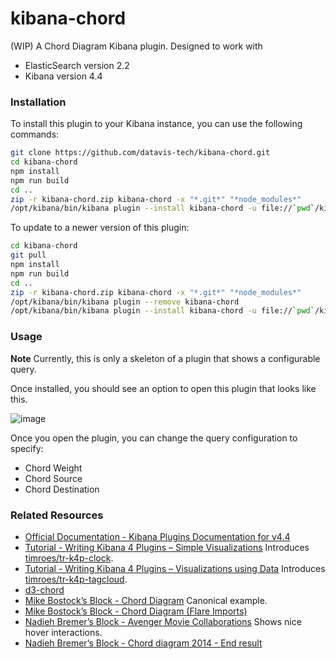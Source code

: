 # kibana-chord

(WIP) A Chord Diagram Kibana plugin. Designed to work with

 * ElasticSearch version 2.2
 * Kibana version 4.4

### Installation

To install this plugin to your Kibana instance, you can use the following commands:

```bash
git clone https://github.com/datavis-tech/kibana-chord.git
cd kibana-chord
npm install
npm run build
cd ..
zip -r kibana-chord.zip kibana-chord -x "*.git*" "*node_modules*"
/opt/kibana/bin/kibana plugin --install kibana-chord -u file://`pwd`/kibana-chord.zip
```

To update to a newer version of this plugin:

```bash
cd kibana-chord
git pull
npm install
npm run build
cd ..
zip -r kibana-chord.zip kibana-chord -x "*.git*" "*node_modules*"
/opt/kibana/bin/kibana plugin --remove kibana-chord
/opt/kibana/bin/kibana plugin --install kibana-chord -u file://`pwd`/kibana-chord.zip
```

### Usage

**Note** Currently, this is only a skeleton of a plugin that shows a configurable query.

Once installed, you should see an option to open this plugin that looks like this.

![image](https://cloud.githubusercontent.com/assets/68416/16712519/5ae8c850-46a7-11e6-93e6-2b57588bbc15.png)

Once you open the plugin, you can change the query configuration to specify:

 * Chord Weight
 * Chord Source
 * Chord Destination

### Related Resources

 * [Official Documentation - Kibana Plugins Documentation for v4.4](https://www.elastic.co/guide/en/kibana/4.4/kibana-plugins.html)
 * [Tutorial - Writing Kibana 4 Plugins – Simple Visualizations](https://www.timroes.de/2015/12/02/writing-kibana-4-plugins-simple-visualizations/) Introduces [timroes/tr-k4p-clock](https://github.com/timroes/tr-k4p-clock).
 * [Tutorial - Writing Kibana 4 Plugins – Visualizations using Data](https://www.timroes.de/2015/12/06/writing-kibana-4-plugins-visualizations-using-data/) Introduces [timroes/tr-k4p-tagcloud](https://github.com/timroes/tr-k4p-tagcloud).
 * [d3-chord](https://github.com/d3/d3-chord)
 * [Mike Bostock’s Block - Chord Diagram](http://bl.ocks.org/mbostock/4062006) Canonical example.
 * [Mike Bostock’s Block - Chord Diagram (Flare Imports)](http://bl.ocks.org/mbostock/1046712)
 * [Nadieh Bremer’s Block - Avenger Movie Collaborations](http://bl.ocks.org/nbremer/864b11eb83aac3a1f6a2) Shows nice hover interactions.
 * [Nadieh Bremer’s Block - Chord diagram 2014 - End result](http://bl.ocks.org/nbremer/7d0a91497fc64f30d1ab)
